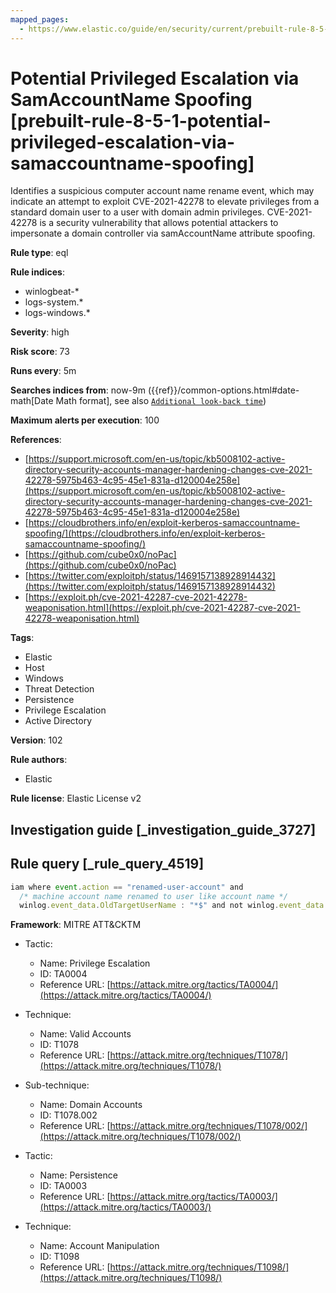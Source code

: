 ```yaml
---
mapped_pages:
  - https://www.elastic.co/guide/en/security/current/prebuilt-rule-8-5-1-potential-privileged-escalation-via-samaccountname-spoofing.html
---
```


# Potential Privileged Escalation via SamAccountName Spoofing [prebuilt-rule-8-5-1-potential-privileged-escalation-via-samaccountname-spoofing]

Identifies a suspicious computer account name rename event, which may indicate an attempt to exploit CVE-2021-42278 to elevate privileges from a standard domain user to a user with domain admin privileges. CVE-2021-42278 is a security vulnerability that allows potential attackers to impersonate a domain controller via samAccountName attribute spoofing.

**Rule type**: eql

**Rule indices**:

* winlogbeat-*
* logs-system.*
* logs-windows.*

**Severity**: high

**Risk score**: 73

**Runs every**: 5m

**Searches indices from**: now-9m ({{ref}}/common-options.html#date-math[Date Math format], see also [`Additional look-back time`](docs-content://solutions/security/detect-and-alert/create-detection-rule.md#rule-schedule))

**Maximum alerts per execution**: 100

**References**:

* [https://support.microsoft.com/en-us/topic/kb5008102-active-directory-security-accounts-manager-hardening-changes-cve-2021-42278-5975b463-4c95-45e1-831a-d120004e258e](https://support.microsoft.com/en-us/topic/kb5008102-active-directory-security-accounts-manager-hardening-changes-cve-2021-42278-5975b463-4c95-45e1-831a-d120004e258e)
* [https://cloudbrothers.info/en/exploit-kerberos-samaccountname-spoofing/](https://cloudbrothers.info/en/exploit-kerberos-samaccountname-spoofing/)
* [https://github.com/cube0x0/noPac](https://github.com/cube0x0/noPac)
* [https://twitter.com/exploitph/status/1469157138928914432](https://twitter.com/exploitph/status/1469157138928914432)
* [https://exploit.ph/cve-2021-42287-cve-2021-42278-weaponisation.html](https://exploit.ph/cve-2021-42287-cve-2021-42278-weaponisation.html)

**Tags**:

* Elastic
* Host
* Windows
* Threat Detection
* Persistence
* Privilege Escalation
* Active Directory

**Version**: 102

**Rule authors**:

* Elastic

**Rule license**: Elastic License v2

## Investigation guide [_investigation_guide_3727]



## Rule query [_rule_query_4519]

```js
iam where event.action == "renamed-user-account" and
  /* machine account name renamed to user like account name */
  winlog.event_data.OldTargetUserName : "*$" and not winlog.event_data.NewTargetUserName : "*$"
```

**Framework**: MITRE ATT&CKTM

* Tactic:

    * Name: Privilege Escalation
    * ID: TA0004
    * Reference URL: [https://attack.mitre.org/tactics/TA0004/](https://attack.mitre.org/tactics/TA0004/)

* Technique:

    * Name: Valid Accounts
    * ID: T1078
    * Reference URL: [https://attack.mitre.org/techniques/T1078/](https://attack.mitre.org/techniques/T1078/)

* Sub-technique:

    * Name: Domain Accounts
    * ID: T1078.002
    * Reference URL: [https://attack.mitre.org/techniques/T1078/002/](https://attack.mitre.org/techniques/T1078/002/)

* Tactic:

    * Name: Persistence
    * ID: TA0003
    * Reference URL: [https://attack.mitre.org/tactics/TA0003/](https://attack.mitre.org/tactics/TA0003/)

* Technique:

    * Name: Account Manipulation
    * ID: T1098
    * Reference URL: [https://attack.mitre.org/techniques/T1098/](https://attack.mitre.org/techniques/T1098/)



